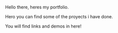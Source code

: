Hello there, heres my portfolio.

Hero you can find some of the proyects i have done.

You will find links and demos in here!